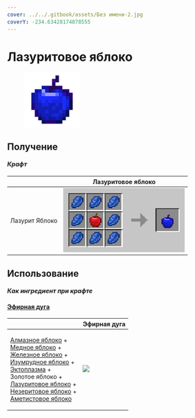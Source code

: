```yaml
---
cover: ../../.gitbook/assets/Без имени-2.jpg
coverY: -234.63428174878555
---
```


# Лазуритовое яблоко

<figure><img src="../../.gitbook/assets/lapis_128.png" alt=""><figcaption></figcaption></figure>

## Получение

#### _Крафт_

|                | Лазуритовое яблоко                   |
| -------------- | ------------------------------------ |
| Лазурит Яблоко | ![](../../.gitbook/assets/lapis.png) |

## Использование

#### _Как ингредиент при крафте_

#### [Эфирная дуга](ethereal\_arc.md)

|                                                                                                                                                                                                                                                                                                                                                                                                           | Эфирная дуга                                 |
| --------------------------------------------------------------------------------------------------------------------------------------------------------------------------------------------------------------------------------------------------------------------------------------------------------------------------------------------------------------------------------------------------------- | -------------------------------------------- |
| <p><a href="diamond.md">Алмазное яблоко</a> +<br><a href="_slowfall.md">Медное яблоко</a> +<br><a href="iron.md">Железное яблоко</a> +<br><a href="emerald.md">Изумрудное яблоко</a> +<br><a href="ectoplasm.md">Эктоплазма</a> +<br>Золотое яблоко +<br><a href="lapis.md">Лазуритовое яблоко</a> +<br><a href="chocolate.md">Незеритовое яблоко</a> +<br><a href="chorus.md">Аметистовое яблоко</a></p> | ![](../../.gitbook/assets/ethereal\_arc.png) |
